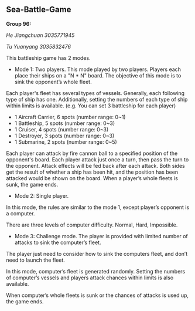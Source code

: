 ## Sea-Battle-Game

**Group 96:**

_He Jiangchuan 3035771945_

_Tu Yuanyang 3035832476_


This battleship game has 2 modes.

- Mode 1:  Two players.
This mode played by two players. Players each place their ships on a "N * N" board. The objective of this mode is to sink the opponent’s whole fleet.

Each player's fleet has several types of vessels. Generally, each following type of ship has one. Additionally, setting the numbers of each type of ship within limits is available. (e.g. You can set 3 battleship for each player)

- 1 Aircraft Carrier, 6 spots   (number range: 0~1)
- 1 Battleship, 5 spots        (number range: 0~3)
- 1 Cruiser, 4 spots           (number range: 0~3)
- 1 Destroyer, 3 spots         (number range: 0~3)
- 1 Submarine, 2 spots         (number range: 0~5)

Each player can attack by fire cannon ball to a specified position of the opponent's board. 
Each player attack just once a turn, then pass the turn to the opponent.
Attack effects will be fed back after each attack. Both sides get the result of whether a ship has been hit, and the position has been attacked would be shown on the board.
When a player’s whole fleets is sunk, the game ends.


- Mode 2: Single player.

In this mode, the rules are similar to the mode 1, except player’s opponent is a computer.

There are three levels of computer difficulty. Normal, Hard, Impossible.


- Mode 3: Challenge mode.
The player is provided with limited number of attacks to sink the computer’s fleet. 

The player just need to consider how to sink the computers fleet, and don’t need to launch the fleet.

In this mode, computer’s fleet is generated randomly. Setting the numbers of computer’s vessels and players attack chances within limits is also available.

When computer’s whole fleets is sunk or the chances of attacks is used up, the game ends.

